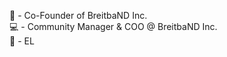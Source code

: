 👔 - Co-Founder of BreitbaND Inc. <br>
💻 - Community Manager & COO @ BreitbaND Inc. <br>
🧸 - EL

<!---
lamplnet/lamplnet is a ✨ special ✨ repository because its `README.md` (this file) appears on your GitHub profile.
You can click the Preview link to take a look at your changes.
--->

